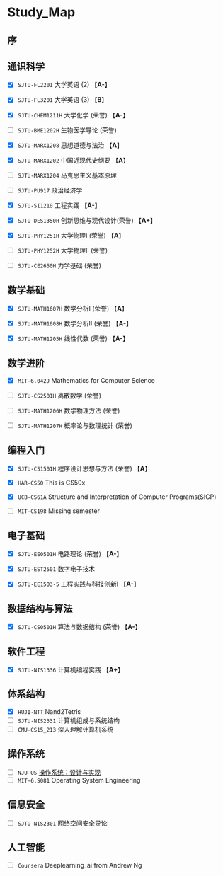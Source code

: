# Study_Map

## 序

## 通识科学
  - [x] `SJTU-FL2201` 大学英语 (2) 【**A-**】
  - [x] `SJTU-FL3201` 大学英语 (3) 【**B**】
  - [x] `SJTU-CHEM1211H` 大学化学 (荣誉) 【**A-**】
  - [ ] `SJTU-BME1202H` 生物医学导论 (荣誉)
  - [x] `SJTU-MARX1208` 思想道德与法治  【**A**】
  - [x] `SJTU-MARX1202` 中国近现代史纲要  【**A**】
  - [ ] `SJTU-MARX1204` 马克思主义基本原理
  - [ ] `SJTU-PU917` 政治经济学
  - [x] `SJTU-SI1210` 工程实践  【**A-**】
  - [x] `SJTU-DES1350H` 创新思维与现代设计(荣誉)  【**A+**】
  - [x] `SJTU-PHY1251H` 大学物理I (荣誉) 【**A**】
  - [ ] `SJTU-PHY1252H` 大学物理II (荣誉) 
  - [ ] `SJTU-CE2650H` 力学基础 (荣誉) 



## 数学基础
  - [x] `SJTU-MATH1607H` 数学分析I (荣誉) 【**A**】
  - [x] `SJTU-MATH1608H` 数学分析II (荣誉) 【**A-**】
  - [x] `SJTU-MATH1205H` 线性代数 (荣誉) 【**A-**】


## 数学进阶
  - [x] `MIT-6.042J` Mathematics for Computer Science
  - [ ] `SJTU-CS2501H` 离散数学 (荣誉) 
  - [ ] `SJTU-MATH1206H` 数学物理方法 (荣誉) 
  - [ ] `SJTU-MATH1207H` 概率论与数理统计 (荣誉) 



## 编程入门
  - [x] `SJTU-CS1501H` 程序设计思想与方法 (荣誉) 【**A**】
  - [x] `HAR-CS50` This is CS50x
  - [x] `UCB-CS61A` Structure and Interpretation of Computer Programs(SICP)
  - [ ] `MIT-CS198` Missing semester


## 电子基础
  - [x] `SJTU-EE0501H` 电路理论 (荣誉) 【**A-**】
  - [x] `SJTU-EST2501` 数字电子技术
  - [x] `SJTU-EE1503-5` 工程实践与科技创新I 【**A-**】


## 数据结构与算法
  - [x] `SJTU-CS0501H` 算法与数据结构 (荣誉) 【**A-**】


## 软件工程
  - [x] `SJTU-NIS1336` 计算机编程实践 【**A+**】


## 体系结构
  - [x] `HUJI-NTT` Nand2Tetris
  - [ ] `SJTU-NIS2331` 计算机组成与系统结构
  - [ ] `CMU-CS15_213` 深入理解计算机系统

## 操作系统
  - [ ] `NJU-OS` [操作系统：设计与实现](http://jyywiki.cn/OS/2021/)
  - [ ] `MIT-6.S081` Operating System Engineering

## 信息安全
  - [ ] `SJTU-NIS2301` 网络空间安全导论

## 人工智能
  - [ ] `Coursera` Deeplearning_ai from Andrew Ng
